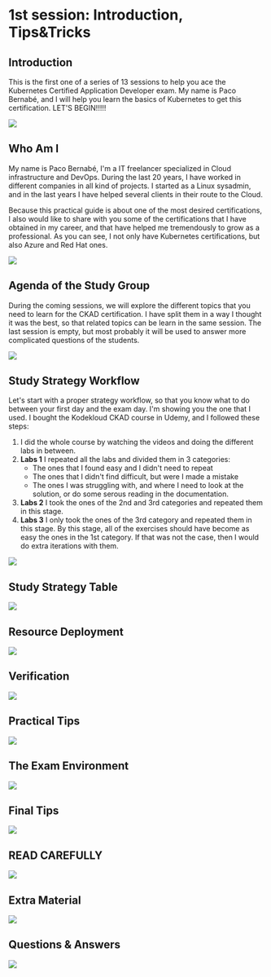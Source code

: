 # 1st session: Introduction, Tips&Tricks

## Introduction
This is the first one of a series of 13 sessions to help you ace the Kubernetes Certified Application Developer exam. My name is Paco Bernabé, and I will help you learn the basics of Kubernetes to get this certification. LET'S BEGIN!!!!!

![](slides/Slide001.png)

## Who Am I
My name is Paco Bernabé, I'm a IT freelancer specialized in Cloud infrastructure and DevOps. During the last 20 years, I have worked in different companies in all kind of projects. I started as a Linux sysadmin, and in the last years I have helped several clients in their route to the Cloud.

Because this practical guide is about one of the most desired certifications, I also would like to share with you some of the certifications that I have obtained in my career, and that have helped me tremendously to grow as a professional. As you can see, I not only have Kubernetes certifications, but also Azure and Red Hat ones.

![](slides/Slide002.png)

## Agenda of the Study Group

During the coming sessions, we will explore the different topics that you need to learn for the CKAD certification. I have split them in a way I thought it was the best, so that related topics can be learn in the same session. The last session is empty, but most probably it will be used to answer more complicated questions of the students.

![](slides/Slide003.png)

## Study Strategy Workflow

Let's start with a proper strategy workflow, so that you know what to do between your first day and the exam day. I'm showing you the one that I used. I bought the Kodekloud CKAD course in Udemy, and I followed these steps:

1. I did the whole course by watching the videos and doing the different labs in between.
2. **Labs 1** I repeated all the labs and divided them in 3 categories:
   - The ones that I found easy and I didn't need to repeat
   - The ones that I didn't find difficult, but were I made a mistake
   - The ones I was struggling with, and where I need to look at the solution, or do some serous reading in the documentation.
3. **Labs 2** I took the ones of the 2nd and 3rd categories and repeated them in this stage. 
4. **Labs 3** I only took the ones of the 3rd category and repeated them in this stage. By this stage, all of the exercises should have become as easy the ones in the 1st category. If that was not the case, then I would do extra iterations with them.


![](slides/Slide004.png)

## Study Strategy Table
![](slides/Slide005.png)

## Resource Deployment
![](slides/Slide006.png)

## Verification
![](slides/Slide007.png)

## Practical Tips
![](slides/Slide008.png)

## The Exam Environment
![](slides/Slide009.png)

## Final Tips
![](slides/Slide010.png)

## READ CAREFULLY
![](slides/Slide011.png)

## Extra Material
![](slides/Slide012.png)

## Questions & Answers
![](slides/Slide013.png)
